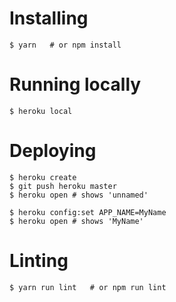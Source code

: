 # Installing

```
$ yarn   # or npm install
```

# Running locally

```
$ heroku local
```

# Deploying

```
$ heroku create
$ git push heroku master
$ heroku open # shows 'unnamed'

$ heroku config:set APP_NAME=MyName
$ heroku open # shows 'MyName'
```

# Linting

```
$ yarn run lint   # or npm run lint
```
